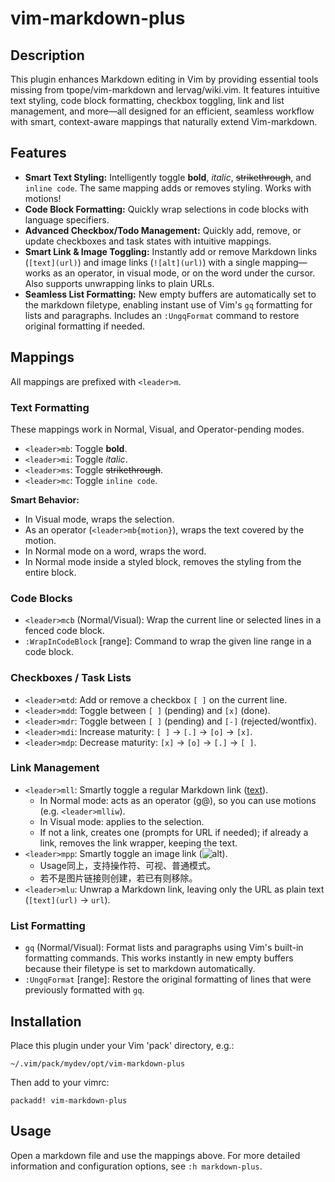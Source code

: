 # vim-markdown-plus

## Description

This plugin enhances Markdown editing in Vim by providing essential tools missing from tpope/vim-markdown and lervag/wiki.vim. It features intuitive text styling, code block formatting, checkbox toggling, link and list management, and more—all designed for an efficient, seamless workflow with smart, context-aware mappings that naturally extend Vim-markdown.

## Features

- **Smart Text Styling:** Intelligently toggle **bold**, *italic*, ~~strikethrough~~, and `inline code`. The same mapping adds or removes styling. Works with motions!
- **Code Block Formatting:** Quickly wrap selections in code blocks with language specifiers.
- **Advanced Checkbox/Todo Management:** Quickly add, remove, or update checkboxes and task states with intuitive mappings.
- **Smart Link & Image Toggling:** Instantly add or remove Markdown links (`[text](url)`) and image links (`![alt](url)`) with a single mapping—works as an operator, in visual mode, or on the word under the cursor. Also supports unwrapping links to plain URLs.
- **Seamless List Formatting:** New empty buffers are automatically set to the markdown filetype, enabling instant use of Vim's `gq` formatting for lists and paragraphs. Includes an `:UngqFormat` command to restore original formatting if needed.

## Mappings

All mappings are prefixed with `<leader>m`.

### Text Formatting

These mappings work in Normal, Visual, and Operator-pending modes.

- `<leader>mb`: Toggle **bold**.
- `<leader>mi`: Toggle *italic*.
- `<leader>ms`: Toggle ~~strikethrough~~.
- `<leader>mc`: Toggle `inline code`.

**Smart Behavior:**
- In Visual mode, wraps the selection.
- As an operator (`<leader>mb{motion}`), wraps the text covered by the motion.
- In Normal mode on a word, wraps the word.
- In Normal mode inside a styled block, removes the styling from the entire block.

### Code Blocks

- `<leader>mcb` (Normal/Visual): Wrap the current line or selected lines in a fenced code block.
- `:WrapInCodeBlock` [range]: Command to wrap the given line range in a code block.

### Checkboxes / Task Lists

- `<leader>mtd`: Add or remove a checkbox `[ ]` on the current line.
- `<leader>mdd`: Toggle between `[ ]` (pending) and `[x]` (done).
- `<leader>mdr`: Toggle between `[ ]` (pending) and `[-]` (rejected/wontfix).
- `<leader>mdi`: Increase maturity: `[ ]` → `[.]` → `[o]` → `[x]`.
- `<leader>mdp`: Decrease maturity: `[x]` → `[o]` → `[.]` → `[ ]`.

### Link Management

- `<leader>mll`: Smartly toggle a regular Markdown link ([text](url)).
  - In Normal mode: acts as an operator (g@), so you can use motions (e.g. `<leader>mlliw`).
  - In Visual mode: applies to the selection.
  - If not a link, creates one (prompts for URL if needed); if already a link, removes the link wrapper, keeping the text.
- `<leader>mpp`: Smartly toggle an image link (![alt](url)).
  - Usage同上，支持操作符、可视、普通模式。
  - 若不是图片链接则创建，若已有则移除。
- `<leader>mlu`: Unwrap a Markdown link, leaving only the URL as plain text (`[text](url)` → `url`).

### List Formatting

- `gq` (Normal/Visual): Format lists and paragraphs using Vim's built-in formatting commands. This works instantly in new empty buffers because their filetype is set to markdown automatically.
- `:UngqFormat` [range]: Restore the original formatting of lines that were previously formatted with `gq`.

## Installation

Place this plugin under your Vim 'pack' directory, e.g.:

    ~/.vim/pack/mydev/opt/vim-markdown-plus

Then add to your vimrc:

    packadd! vim-markdown-plus

## Usage

Open a markdown file and use the mappings above. For more detailed information and configuration options, see `:h markdown-plus`.
